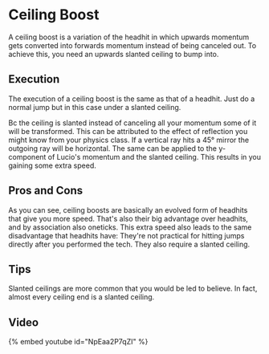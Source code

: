 # Ceiling Boost

A ceiling boost is a variation of the headhit in which upwards momentum gets converted 
into forwards momentum instead of being canceled out. To achieve this, 
you need an upwards slanted ceiling to bump into.

## Execution
The execution of a ceiling boost is the same as that of a headhit. 
Just do a normal jump but in this case under a slanted ceiling.

Bc the ceiling is slanted instead of canceling all your momentum some of it will be transformed. 
This can be attributed to the effect of reflection you might know from your physics class. 
If a vertical ray hits a 45° mirror the outgoing ray will be horizontal. 
The same can be applied to the y-component of Lucio's momentum and the slanted ceiling. 
This results in you gaining some extra speed.

## Pros and Cons
As you can see, ceiling boosts are basically an evolved form of headhits that give you more speed. 
That's also their big advantage over headhits, and by association also oneticks. 
This extra speed also leads to the same disadvantage that headhits have: 
They're not practical for hitting jumps directly after you performed the tech. 
They also require a slanted ceiling.

## Tips
Slanted ceilings are more common that you would be led to believe. 
In fact, almost every ceiling end is a slanted ceiling.

## Video
{% embed youtube id="NpEaa2P7qZI" %}
